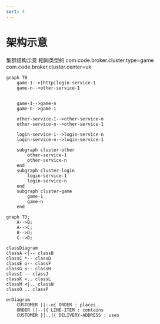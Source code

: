 ```yaml
---
sort: 4
---
```


# 架构示意

集群结构示意
相同类型的
com.code.broker.cluster.type=game
com.code.broker.cluster.center=uk

```mermaid
graph TB
    game-1-->|http|login-service-1
	game-n-->other-service-1
	

	game-1-->game-n
	game-n-->game-1
		
	other-service-1-->other-service-n
	other-service-n-->other-service-1	
	
	login-service-1-->login-service-n
	login-service-n-->login-service-1	
	
    subgraph cluster-other
		other-service-1
		other-service-n
    end
    subgraph cluster-login
		login-service-1
		login-service-n
    end
    subgraph cluster-game
		game-1
		game-n
    end
```

```mermaid
graph TD;
    A-->B;
    A-->C;
    B-->D;
    C-->D;
```

```mermaid
classDiagram
classA <|-- classB
classC *-- classD
classE o-- classF
classG <-- classH
classI -- classJ
classK <.. classL
classM <|.. classN
classO .. classP
```

```mermaid
erDiagram
    CUSTOMER ||--o{ ORDER : places
    ORDER ||--|{ LINE-ITEM : contains
    CUSTOMER }|..|{ DELIVERY-ADDRESS : uses
```
